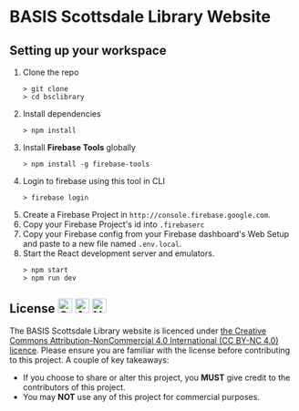# BASIS Scottsdale Library Website

## Setting up your workspace

1. Clone the repo
   ```
   > git clone
   > cd bsclibrary
   ```
1. Install dependencies
   ```
   > npm install
   ```
1. Install **Firebase Tools** globally
   ```
   > npm install -g firebase-tools
   ```
1. Login to firebase using this tool in CLI
   ```
   > firebase login
   ```
1. Create a Firebase Project in `http://console.firebase.google.com`.
1. Copy your Firebase Project's id into `.firebaserc`
1. Copy your Firebase config from your Firebase dashboard's Web Setup and paste to a new file named `.env.local`.
1. Start the React development server and emulators.
   ```
   > npm start
   > npm run dev
   ```

## License <img src="https://creativecommons.org/images/deed/cc_icon_white_x2.png" alt="Creative Commons" width="25"/> <img src="https://creativecommons.org/images/deed/attribution_icon_white_x2.png" alt="Attribution" width="25"/> <img src="https://creativecommons.org/images/deed/nc_white_x2.png" alt="NonCommercial" width="25"/>

The BASIS Scottsdale Library website is licenced under [the Creative Commons Attribution-NonCommercial 4.0 International (CC BY-NC 4.0) licence](https://creativecommons.org/licenses/by-nc/4.0//). Please ensure you are familiar with the license before contributing to this project. A couple of key takeaways:

- If you choose to share or alter this project, you **MUST** give credit to the contributors of this project.
- You may **NOT** use any of this project for commercial purposes.
